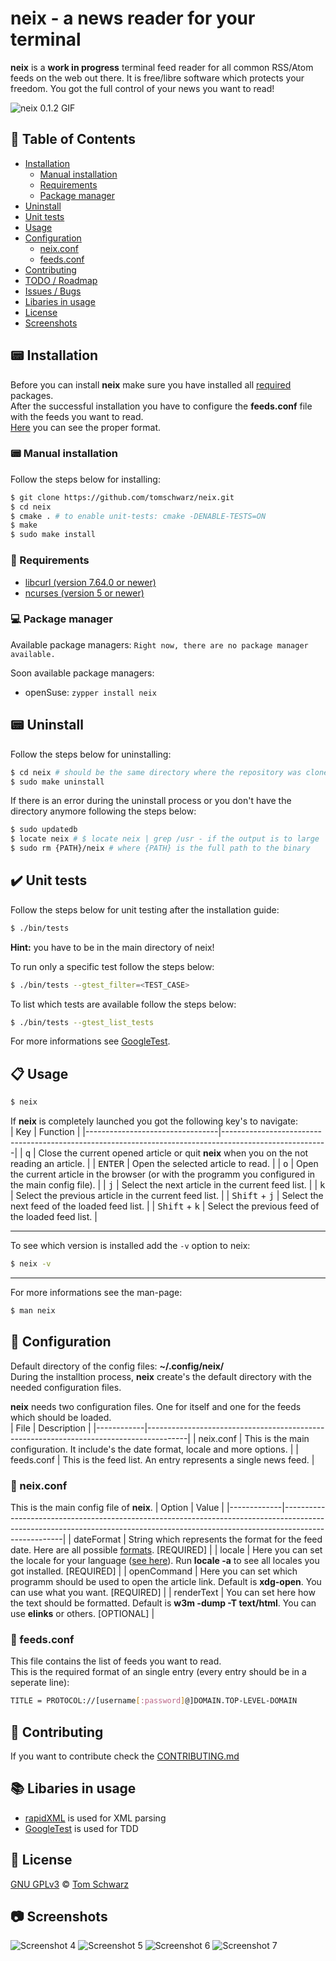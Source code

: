 # neix - a news reader for your terminal
**neix** is a **work in progress** terminal feed reader for all common RSS/Atom feeds on the web out there.
It is free/libre software which protects your freedom. You got the full control of your news you want to read!  

![neix 0.1.2 GIF](screenshots/neix-0.1.2.gif)

## :page_facing_up: Table of Contents
- [Installation](#pager-installation)
	- [Manual installation](#pager-manual-installation)
	- [Requirements](#bookmark_tabs-requirements)
	- [Package manager](#computer-package-manager)
- [Uninstall](#pager-uninstall)
- [Unit tests](#heavy_check_mark-unit-tests)
- [Usage](#clipboard-usage)
- [Configuration](#wrench-configuration)
	- [neix.conf](#nut_and_bolt-neixconf)
	- [feeds.conf](#nut_and_bolt-feedsconf)
- [Contributing](#memo-contributing)
- [TODO / Roadmap](https://github.com/tomschwarz/neix/blob/master/TODO.md)
- [Issues / Bugs](https://github.com/tomschwarz/neix/issues)
- [Libaries in usage](#books-libaries-in-usage)
- [License](#scroll-license)
- [Screenshots](#camera-screenshots)

## :pager: Installation
Before you can install **neix** make sure you have installed all [required](#bookmark_tabs-requirements) packages.  
After the successful installation you have to configure the **feeds.conf** 
file with the feeds you want to read.  
[Here](#nut_and_bolt-feedsconf) you can see the proper format.

### :pager: Manual installation 
Follow the steps below for installing:  
```bash
$ git clone https://github.com/tomschwarz/neix.git  
$ cd neix  
$ cmake . # to enable unit-tests: cmake -DENABLE-TESTS=ON  
$ make  
$ sudo make install
```

### :bookmark_tabs: Requirements
- [libcurl (version 7.64.0 or newer)](http://curl.haxx.se/download.html)
- [ncurses (version 5 or newer)](https://invisible-island.net/ncurses/#downloads)

### :computer: Package manager
Available package managers:
`Right now, there are no package manager available.`  

Soon available package managers:
- openSuse: `zypper install neix`

## :pager: Uninstall
Follow the steps below for uninstalling:  
```bash
$ cd neix # should be the same directory where the repository was cloned into  
$ sudo make uninstall
```

If there is an error during the uninstall process or you don't have the 
directory anymore following the steps below:  
```bash
$ sudo updatedb  
$ locate neix # $ locate neix | grep /usr - if the output is to large  
$ sudo rm {PATH}/neix # where {PATH} is the full path to the binary  
```

## :heavy_check_mark: Unit tests
Follow the steps below for unit testing after the installation guide:  
```bash
$ ./bin/tests    
```
**Hint:** you have to be in the main directory of neix! 

To run only a specific test follow the steps below:  
```bash
$ ./bin/tests --gtest_filter=<TEST_CASE>
```

To list which tests are available follow the steps below:
```bash
$ ./bin/tests --gtest_list_tests
```

For more informations see [GoogleTest](https://github.com/google/googletest).

## :clipboard: Usage
```bash
$ neix
```
If **neix** is completely launched you got the following key's to navigate:  
| Key                             | Function                                                                                               | 
|---------------------------------|--------------------------------------------------------------------------------------------------------|
| <kbd>q</kbd>                    | Close the current opened article or quit **neix** when you on the not reading an article.              | 
| <kbd>ENTER</kbd>                | Open the selected article to read.                                                                     | 
| <kbd>o</kbd>                    | Open the current article in the browser (or with the programm you configured in the main config file). | 
| <kbd>j</kbd>                    | Select the next article in the current feed list.                                                      | 
| <kbd>k</kbd>                    | Select the previous article in the current feed list.                                                  | 
| <kbd>Shift</kbd> + <kbd>j</kbd> | Select the next feed of the loaded feed list.                                                          | 
| <kbd>Shift</kbd> + <kbd>k</kbd> | Select the previous feed of the loaded feed list.                                                      |

---

To see which version is installed add the `-v` option to neix:
```bash
$ neix -v
```

---

For more informations see the man-page:  
```bash
$ man neix
```

## :wrench: Configuration
Default directory of the config files: **~/.config/neix/**   
During the installtion process, **neix** create's the default directory with the needed configuration files.  

**neix** needs two configuration files. One for itself and one for the feeds which should be loaded.  
| File       | Description                                                                            |
|------------|----------------------------------------------------------------------------------------|
| neix.conf  | This is the main configuration. It include's the date format, locale and more options. |
| feeds.conf | This is the feed list. An entry represents a single news feed.                         |

### :nut_and_bolt: neix.conf
This is the main config file of **neix**.
| Option      | Value                                                                                                                                                                             |
|-------------|-----------------------------------------------------------------------------------------------------------------------------------------------------------------------------------|
| dateFormat  | String which represents the format for the feed date. Here are all possible [formats](http://www.cplusplus.com/reference/iomanip/put_time/). [REQUIRED]                           |
| locale      | Here you can set the locale for your language ([see here](http://cplusplus.com/reference/clocale/setlocale/)). Run **locale -a** to see all locales you got installed. [REQUIRED] |
| openCommand | Here you can set which programm should be used to open the article link. Default is **xdg-open**. You can use what you want. [REQUIRED]                                           |
| renderText  | You can set here how the text should be formatted. Default is **w3m -dump -T text/html**. You can use **elinks** or others. [OPTIONAL]                                            |

### :nut_and_bolt: feeds.conf
This file contains the list of feeds you want to read.  
This is the required format of an single entry (every entry should be in a seperate line):  
```bash
TITLE = PROTOCOL://[username[:password]@]DOMAIN.TOP-LEVEL-DOMAIN   
```

## :memo: Contributing
If you want to contribute check the [CONTRIBUTING.md](https://github.com/tomschwarz/neix/blob/master/.github/CONTRIBUTING.md)  

## :books: Libaries in usage
- [rapidXML](http://rapidxml.sourceforge.net/) is used for XML parsing
- [GoogleTest](https://github.com/google/googletest) is used for TDD

## :scroll: License
[GNU GPLv3](https://choosealicense.com/licenses/gpl-3.0/) © [Tom Schwarz](https://github.com/tomschwarz)

## :camera: Screenshots
![Screenshot 4](screenshots/screenshot-1.png)
![Screenshot 5](screenshots/screenshot-2.png)
![Screenshot 6](screenshots/screenshot-3.png)
![Screenshot 7](screenshots/screenshot-4.png)
